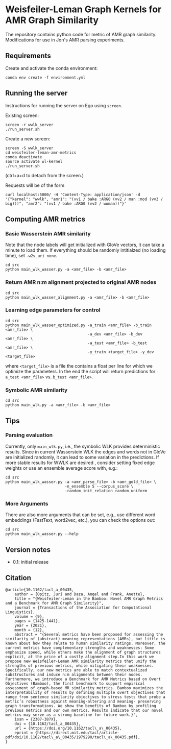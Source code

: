 # Weisfeiler-Leman Graph Kernels for AMR Graph Similarity

The repository contains python code for metric of AMR graph similarity. Modifications for use in Jon's AMR parsing experiments.

## Requirements

Create and activate the conda environment:

```
conda env create -f environment.yml
```

## Running the server

Instructions for running the server on Ego using `screen`.

Existing screen:

```
screen -r wwlk_server
./run_server.sh
```

Create a new screen:

```
screen -S wwlk_server
cd weisfeiler-leman-amr-metrics
conda deactivate
source activate wl-kernel
./run_server.sh
```

(ctrl+a+d to detach from the screen.)

Requests will be of the form

```
curl localhost:5000/ -H 'Content-Type: application/json' -d '{"kernel": "wwlk", "amr1": "(vv1 / bake :ARG0 (vv2 / man :mod (vv3 / big)))", "amr2": "(vv1 / bake :ARG0 (vv2 / woman))"}'
```

## Computing AMR metrics

### Basic Wasserstein AMR similarity

Note that the node labels will get initialized with GloVe vectors, 
it can take a minute to load them. If everything should be randomly intitialzed 
(no loading time), set `-w2v_uri none`.

```
cd src
python main_wlk_wasser.py -a <amr_file> -b <amr_file>
```

### Return AMR n:m alignment projected to original AMR nodes

```
cd src
python main_wlk_wasser_alignment.py -a <amr_file> -b <amr_file>
```

### Learning edge parameters for control

```
cd src
python main_wlk_wasser_optimized.py -a_train <amr_file> -b_train <amr_file> \
                                    -a_dev <amr_file> -b_dev <amr_file> \
                                    -a_test <amr_file> -b_test <amr_file> \
                                    -y_train <target_file> -y_dev <target_file>
```

where `<target_file>` is a file the contains a float per line for which we
optimize the parameters. In the end the script will return predictions for
`-a_test <amr_file>` vs. `b_test <amr_file>`.


### Symbolic AMR similarity

```
cd src
python main_wlk.py -a <amr_file> -b <amr_file>
```

## Tips

### Parsing evaluation

Currently, only `main_wlk.py`, i.e., the symbolic WLK provides deterministic results.
Since in current Wasserstein WLK the edges and words not in GloVe are initialized randomly, 
it can lead to some variation in the predictions. If more stable results for WWLK are desired
, consider setting fixed edge weights or use an ensemble average score with, e.g.:

```
cd src
python main_wlk_wasser.py -a <amr_parse_file> -b <amr_gold_file> \
                          -n_ensemble 5 --corpus_score \
                          -random_init_relation random_uniform
```

### More Arguments

There are also more arguments that can be set, e.g., 
use different word embeddings (FastText, word2vec, etc.), 
you can check the options out:

```
cd src
python main_wlk_wasser.py --help
```

## Version notes

- 0.1: initial release

## Citation

```
@article{10.1162/tacl_a_00435,
    author = {Opitz, Juri and Daza, Angel and Frank, Anette},
    title = "{Weisfeiler-Leman in the Bamboo: Novel AMR Graph Metrics and a Benchmark for AMR Graph Similarity}",
    journal = {Transactions of the Association for Computational Linguistics},
    volume = {9},
    pages = {1425-1441},
    year = {2021},
    month = {12},
    abstract = "{Several metrics have been proposed for assessing the similarity of (abstract) meaning representations (AMRs), but little is known about how they relate to human similarity ratings. Moreover, the current metrics have complementary strengths and weaknesses: Some emphasize speed, while others make the alignment of graph structures explicit, at the price of a costly alignment step.In this work we propose new Weisfeiler-Leman AMR similarity metrics that unify the strengths of previous metrics, while mitigating their weaknesses. Specifically, our new metrics are able to match contextualized substructures and induce n:m alignments between their nodes. Furthermore, we introduce a Benchmark for AMR Metrics based on Overt Objectives (Bamboo), the first benchmark to support empirical assessment of graph-based MR similarity metrics. Bamboo maximizes the interpretability of results by defining multiple overt objectives that range from sentence similarity objectives to stress tests that probe a metric’s robustness against meaning-altering and meaning- preserving graph transformations. We show the benefits of Bamboo by profiling previous metrics and our own metrics. Results indicate that our novel metrics may serve as a strong baseline for future work.}",
    issn = {2307-387X},
    doi = {10.1162/tacl_a_00435},
    url = {https://doi.org/10.1162/tacl\_a\_00435},
    eprint = {https://direct.mit.edu/tacl/article-pdf/doi/10.1162/tacl\_a\_00435/1979290/tacl\_a\_00435.pdf},
}

``` 
